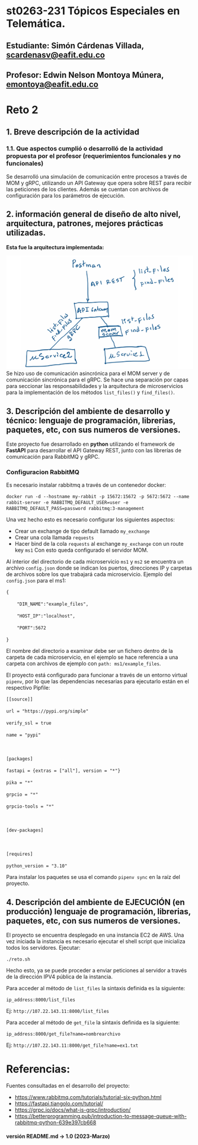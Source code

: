 # st0263-231 Tópicos Especiales en Telemática.

## Estudiante: Simón Cárdenas Villada, scardenasv@eafit.edu.co

## Profesor: Edwin Nelson Montoya Múnera, emontoya@eafit.edu.co


# Reto 2
## 1. Breve descripción de la actividad

### 1.1. Que aspectos cumplió o desarrolló de la actividad propuesta por el profesor (requerimientos funcionales y no funcionales)
Se desarrolló una simulación de comunicación entre procesos a través de MOM y gRPC, utilizando un API Gateway que opera sobre REST para recibir las peticiones de los clientes.
Además se cuentan con archivos de configuración para los parámetros de ejecución.

## 2. información general de diseño de alto nivel, arquitectura, patrones, mejores prácticas utilizadas.

**Esta fue la arquitectura implementada:**

![imagen diseno](https://github.com/sicarvi/scardenasv-st0263/blob/master/reto2/Pasted%20image%2020230305201728.png?raw=true)
Se hizo uso de comunicación asincrónica para el MOM server y de comunicación sincrónica para el gRPC. Se hace una separación por capas para seccionar las responsabilidades y la arquitectura de microservicios para la implementación de los métodos ``list_files()`` y ``find_files()``.

## 3. Descripción del ambiente de desarrollo y técnico: lenguaje de programación, librerias, paquetes, etc, con sus numeros de versiones.
Este proyecto fue desarrollado en **python** utilizando el framework de **FastAPI** para desarrollar el API Gateway REST, junto con las librerías de comunicación para RabbitMQ y gRPC.
### Configuracion RabbitMQ
Es necesario instalar rabbitmq a través de un contenedor docker:
```
docker run -d --hostname my-rabbit -p 15672:15672 -p 5672:5672 --name rabbit-server -e RABBITMQ_DEFAULT_USER=user -e RABBITMQ_DEFAULT_PASS=password rabbitmq:3-management
```
Una vez hecho esto es necesario configurar los siguientes aspectos:
- Crear un exchange de tipo default llamado ``my_exchange``
- Crear una cola llamada ``requests``
- Hacer bind de la cola `requests` al exchange `my_exchange` con un route key `ms1`
Con esto queda configurado el servidor MOM.

Al interior del directorio de cada microservicio ``ms1`` y ``ms2`` se encuentra un archivo ``config.json`` donde se indican los puertos, direcciones IP y carpetas de archivos sobre los que trabajará cada microservicio.
Ejemplo del ``config.json`` para el ms1:
````
{

    "DIR_NAME":"example_files",

    "HOST_IP":"localhost",

    "PORT":5672

}
````
El nombre del directorio a examinar debe ser un fichero dentro de la carpeta de cada microservicio, en el ejemplo se hace referencia a una carpeta con archivos de ejemplo con ``path: ms1/example_files``.

El proyecto está configurado para funcionar a través de un entorno virtual ``pipenv``, por lo que las dependencias necesarias para ejecutarlo están en el respectivo Pipfile:
````
[[source]]

url = "https://pypi.org/simple"

verify_ssl = true

name = "pypi"

  

[packages]

fastapi = {extras = ["all"], version = "*"}

pika = "*"

grpcio = "*"

grpcio-tools = "*"

  

[dev-packages]

  

[requires]

python_version = "3.10"
````
Para instalar los paquetes se usa el comando ``pipenv sync`` en la raíz del proyecto.

## 4. Descripción del ambiente de EJECUCIÓN (en producción) lenguaje de programación, librerias, paquetes, etc, con sus numeros de versiones.

El proyecto se encuentra desplegado en una instancia EC2 de AWS. Una vez iniciada la instancia es necesario ejecutar el shell script que inicializa todos los servidores. Ejecutar:
````
./reto.sh
````
Hecho esto, ya se puede proceder a enviar peticiones al servidor a través de la dirección IPV4 pública de la instancia.

Para acceder al método de ``list_files`` la sintaxis definida es la siguiente:
````
ip_address:8000/list_files
````
Ej: ``http://107.22.143.11:8000/list_files``

Para acceder al método de ``get_file`` la sintaxis definida es la siguiente:
````
ip_address:8000/get_file?name=nombrearchivo
````
Ej: ``http://107.22.143.11:8000/get_file?name=ex1.txt``

# Referencias:
Fuentes consultadas en el desarrollo del proyecto:
- https://www.rabbitmq.com/tutorials/tutorial-six-python.html
- https://fastapi.tiangolo.com/tutorial/
- https://grpc.io/docs/what-is-grpc/introduction/
- https://betterprogramming.pub/introduction-to-message-queue-with-rabbitmq-python-639e397cb668
#### versión README.md -> 1.0 (2023-Marzo)
